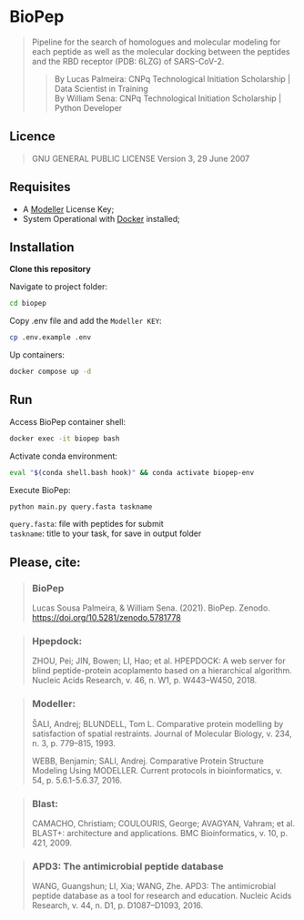 # BioPep

> Pipeline for the search of homologues and molecular modeling for each peptide as well as the molecular docking between the peptides and the RBD receptor (PDB: 6LZG) of SARS-CoV-2.
>> By Lucas Palmeira: CNPq Technological Initiation Scholarship | Data Scientist in Training <br>
>> By William Sena: CNPq Technological Initiation Scholarship | Python Developer

## Licence
> GNU GENERAL PUBLIC LICENSE Version 3, 29 June 2007

## Requisites

- A [Modeller](https://salilab.org/modeller/) License Key;
- System Operational with [Docker](https://www.docker.com) installed;

## Installation

**Clone this repository**

Navigate to project folder:
```bash
cd biopep
```

Copy .env file and add the `Modeller KEY`:
```bash
cp .env.example .env
```

Up containers:
```bash
docker compose up -d
```

## Run

Access BioPep container shell:
```bash
docker exec -it biopep bash
```

Activate conda environment:
```bash
eval "$(conda shell.bash hook)" && conda activate biopep-env
```

Execute BioPep:
```bash
python main.py query.fasta taskname
```

`query.fasta`: file with peptides for submit <br>
`taskname`: title to your task, for save in output folder

## Please, cite:
> ### BioPep
> Lucas Sousa Palmeira, & William Sena. (2021). BioPep. Zenodo. https://doi.org/10.5281/zenodo.5781778

> ### Hpepdock:
> ZHOU, Pei; JIN, Bowen; LI, Hao; et al. HPEPDOCK: A web server for blind peptide-protein acoplamento based on a hierarchical algorithm. Nucleic Acids Research, v. 46, n. W1, p. W443–W450, 2018.

> ### Modeller:
> ŠALI, Andrej; BLUNDELL, Tom L. Comparative protein modelling by satisfaction of spatial restraints. Journal of Molecular Biology, v. 234, n. 3, p. 779–815, 1993.
> 
> WEBB, Benjamin; SALI, Andrej. Comparative Protein Structure Modeling Using MODELLER. Current protocols in bioinformatics, v. 54, p. 5.6.1-5.6.37, 2016.

> ### Blast:
> CAMACHO, Christiam; COULOURIS, George; AVAGYAN, Vahram; et al. BLAST+: architecture and applications. BMC Bioinformatics, v. 10, p. 421, 2009.

> ### APD3: The antimicrobial peptide database
> WANG, Guangshun; LI, Xia; WANG, Zhe. APD3: The antimicrobial peptide database as a tool for research and education. Nucleic Acids Research, v. 44, n. D1, p. D1087–D1093, 2016.
